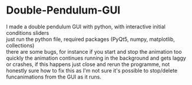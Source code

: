 # Double-Pendulum-GUI
I made a double pendulum GUI with python, with interactive initial conditions sliders <br>
just run the python file, required packages (PyQt5, numpy, matplotlib, collections)<br>
there are some bugs, for instance if you start and stop the animation too quickly the animation continues running in the background and gets laggy or crashes, if this happens just close and rerun the programme, not honestly sure how to fix this as I'm not sure it's possible to stop/delete funcanimations from the GUI as it runs.
